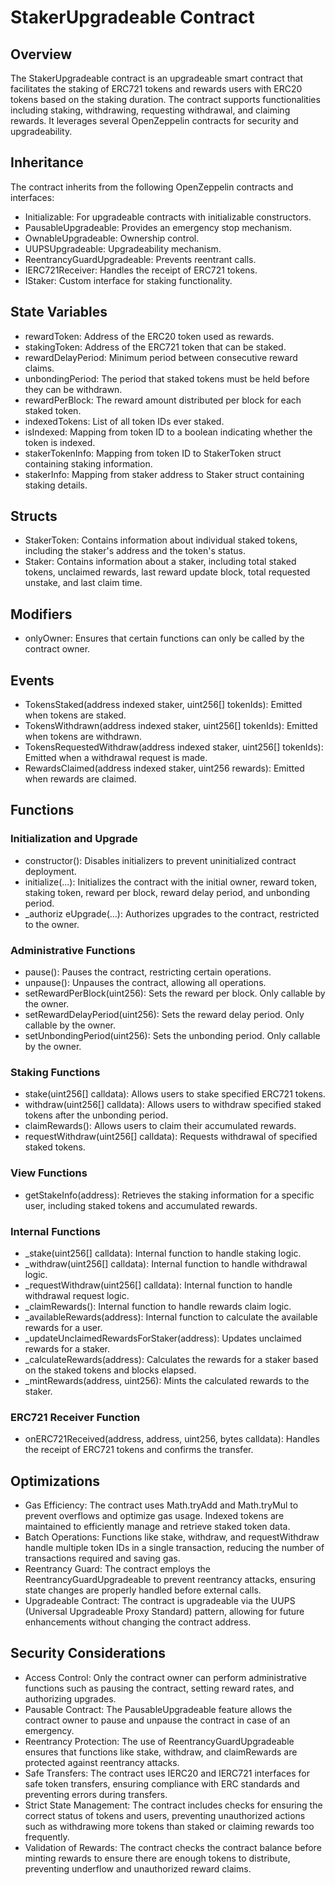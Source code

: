 # StakerUpgradeable Contract

## Overview
The StakerUpgradeable contract is an upgradeable smart contract that facilitates the staking of ERC721 tokens and rewards users with ERC20 tokens based on the staking duration. The contract supports functionalities including staking, withdrawing, requesting withdrawal, and claiming rewards. It leverages several OpenZeppelin contracts for security and upgradeability.

## Inheritance
The contract inherits from the following OpenZeppelin contracts and interfaces:

- Initializable: For upgradeable contracts with initializable constructors.
- PausableUpgradeable: Provides an emergency stop mechanism.
- OwnableUpgradeable: Ownership control.
- UUPSUpgradeable: Upgradeability mechanism.
- ReentrancyGuardUpgradeable: Prevents reentrant calls.
- IERC721Receiver: Handles the receipt of ERC721 tokens.
- IStaker: Custom interface for staking functionality.

## State Variables
- rewardToken: Address of the ERC20 token used as rewards.
- stakingToken: Address of the ERC721 token that can be staked.
- rewardDelayPeriod: Minimum period between consecutive reward claims.
- unbondingPeriod: The period that staked tokens must be held before they can be withdrawn.
- rewardPerBlock: The reward amount distributed per block for each staked token.
- indexedTokens: List of all token IDs ever staked.
- isIndexed: Mapping from token ID to a boolean indicating whether the token is indexed.
- stakerTokenInfo: Mapping from token ID to StakerToken struct containing staking information.
- stakerInfo: Mapping from staker address to Staker struct containing staking details.

## Structs
- StakerToken: Contains information about individual staked tokens, including the staker's address and the token's status.
- Staker: Contains information about a staker, including total staked tokens, unclaimed rewards, last reward update block, total requested unstake, and last claim time.

## Modifiers
- onlyOwner: Ensures that certain functions can only be called by the contract owner.

## Events
- TokensStaked(address indexed staker, uint256[] tokenIds): Emitted when tokens are staked.
- TokensWithdrawn(address indexed staker, uint256[] tokenIds): Emitted when tokens are withdrawn.
- TokensRequestedWithdraw(address indexed staker, uint256[] tokenIds): Emitted when a withdrawal request is made.
- RewardsClaimed(address indexed staker, uint256 rewards): Emitted when rewards are claimed.

## Functions
### Initialization and Upgrade
- constructor(): Disables initializers to prevent uninitialized contract deployment.
- initialize(...): Initializes the contract with the initial owner, reward token, staking token, reward per block, reward delay period, and unbonding period.
- _authoriz eUpgrade(...): Authorizes upgrades to the contract, restricted to the owner.

### Administrative Functions
- pause(): Pauses the contract, restricting certain operations.
- unpause(): Unpauses the contract, allowing all operations.
- setRewardPerBlock(uint256): Sets the reward per block. Only callable by the owner.
- setRewardDelayPeriod(uint256): Sets the reward delay period. Only callable by the owner.
- setUnbondingPeriod(uint256): Sets the unbonding period. Only callable by the owner.

### Staking Functions
- stake(uint256[] calldata): Allows users to stake specified ERC721 tokens.
- withdraw(uint256[] calldata): Allows users to withdraw specified staked tokens after the unbonding period.
- claimRewards(): Allows users to claim their accumulated rewards.
- requestWithdraw(uint256[] calldata): Requests withdrawal of specified staked tokens.

### View Functions
- getStakeInfo(address): Retrieves the staking information for a specific user, including staked tokens and accumulated rewards.

### Internal Functions
- _stake(uint256[] calldata): Internal function to handle staking logic.
- _withdraw(uint256[] calldata): Internal function to handle withdrawal logic.
- _requestWithdraw(uint256[] calldata): Internal function to handle withdrawal request logic.
- _claimRewards(): Internal function to handle rewards claim logic.
- _availableRewards(address): Internal function to calculate the available rewards for a user.
- _updateUnclaimedRewardsForStaker(address): Updates unclaimed rewards for a staker.
- _calculateRewards(address): Calculates the rewards for a staker based on the staked tokens and blocks elapsed.
- _mintRewards(address, uint256): Mints the calculated rewards to the staker.

### ERC721 Receiver Function
- onERC721Received(address, address, uint256, bytes calldata): Handles the receipt of ERC721 tokens and confirms the transfer.

## Optimizations
- Gas Efficiency:
The contract uses Math.tryAdd and Math.tryMul to prevent overflows and optimize gas usage.
Indexed tokens are maintained to efficiently manage and retrieve staked token data.
- Batch Operations:
Functions like stake, withdraw, and requestWithdraw handle multiple token IDs in a single transaction, reducing the number of transactions required and saving gas.
- Reentrancy Guard:
The contract employs the ReentrancyGuardUpgradeable to prevent reentrancy attacks, ensuring state changes are properly handled before external calls.
- Upgradeable Contract:
The contract is upgradeable via the UUPS (Universal Upgradeable Proxy Standard) pattern, allowing for future enhancements without changing the contract address.

## Security Considerations
- Access Control:
Only the contract owner can perform administrative functions such as pausing the contract, setting reward rates, and authorizing upgrades.
- Pausable Contract:
The PausableUpgradeable feature allows the contract owner to pause and unpause the contract in case of an emergency.
- Reentrancy Protection:
The use of ReentrancyGuardUpgradeable ensures that functions like stake, withdraw, and claimRewards are protected against reentrancy attacks.
- Safe Transfers:
The contract uses IERC20 and IERC721 interfaces for safe token transfers, ensuring compliance with ERC standards and preventing errors during transfers.
- Strict State Management:
The contract includes checks for ensuring the correct status of tokens and users, preventing unauthorized actions such as withdrawing more tokens than staked or claiming rewards too frequently.
- Validation of Rewards:
The contract checks the contract balance before minting rewards to ensure there are enough tokens to distribute, preventing underflow and unauthorized reward claims.